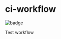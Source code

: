 # ci-workflow

![badge](https://github.com/Ovsenka/ci-workflow/actions/workflows/github-actions-demo.yml/badge.svg)

Test workflow
